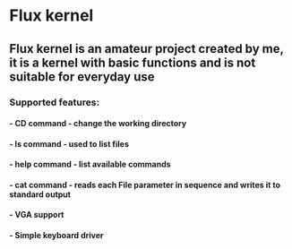 # Flux kernel
## Flux kernel is an amateur project created by me, it is a kernel with basic functions and is not suitable for everyday use
### Supported features:
#### - CD command - change the working directory
#### - ls command - used to list files
#### - help command - list available commands
#### - cat command - reads each File parameter in sequence and writes it to standard output
#### - VGA support
#### - Simple keyboard driver

